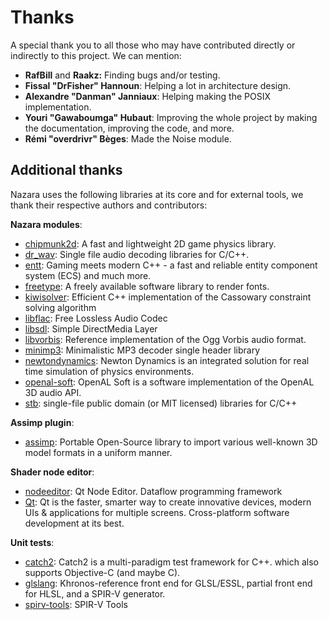 # Thanks

A special thank you to all those who may have contributed directly or indirectly to this project. We can mention:

- **RafBill** and **Raakz:** Finding bugs and/or testing.
- **Fissal "DrFisher" Hannoun**: Helping a lot in architecture design.
- **Alexandre "Danman" Janniaux**: Helping making the POSIX implementation.
- **Youri "Gawaboumga" Hubaut**: Improving the whole project by making the documentation, improving the code, and more.
- **Rémi "overdrivr" Bèges**: Made the Noise module.

## Additional thanks

Nazara uses the following libraries at its core and for external tools, we thank their respective authors and contributors:

**Nazara modules**:
- [chipmunk2d](https://chipmunk-physics.net/): A fast and lightweight 2D game physics library.
- [dr_wav](https://github.com/mackron/dr_libs): Single file audio decoding libraries for C/C++.
- [entt](https://github.com/skypjack/entt): Gaming meets modern C++ - a fast and reliable entity component system (ECS) and much more.
- [freetype](https://www.freetype.org): A freely available software library to render fonts.
- [kiwisolver](https://kiwisolver.readthedocs.io/en/latest/): Efficient C++ implementation of the Cassowary constraint solving algorithm
- [libflac](https://xiph.org/flac): Free Lossless Audio Codec
- [libsdl](https://www.libsdl.org/): Simple DirectMedia Layer
- [libvorbis](https://xiph.org/vorbis): Reference implementation of the Ogg Vorbis audio format.
- [minimp3](https://github.com/lieff/minimp3): Minimalistic MP3 decoder single header library
- [newtondynamics](http://newtondynamics.com): Newton Dynamics is an integrated solution for real time simulation of physics environments.
- [openal-soft](https://openal-soft.org): OpenAL Soft is a software implementation of the OpenAL 3D audio API.
- [stb](https://github.com/nothings/stb): single-file public domain (or MIT licensed) libraries for C/C++

**Assimp plugin**:
- [assimp](https://assimp.org): Portable Open-Source library to import various well-known 3D model formats in a uniform manner.

**Shader node editor**:
- [nodeeditor](https://github.com/paceholder/nodeeditor): Qt Node Editor. Dataflow programming framework
- [Qt](https://www.qt.io): Qt is the faster, smarter way to create innovative devices, modern UIs & applications for multiple screens. Cross-platform software development at its best.

**Unit tests**:
- [catch2](https://github.com/catchorg/Catch2): Catch2 is a multi-paradigm test framework for C++. which also supports Objective-C (and maybe C).
- [glslang](https://github.com/KhronosGroup/glslang/): Khronos-reference front end for GLSL/ESSL, partial front end for HLSL, and a SPIR-V generator.
- [spirv-tools](https://github.com/KhronosGroup/SPIRV-Tools/): SPIR-V Tools

